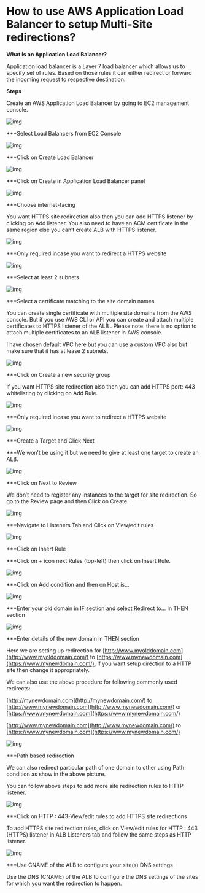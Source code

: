 # How to use AWS Application Load Balancer to setup Multi-Site redirections?

 

**What is an Application Load Balancer?**

Application load balancer is a Layer 7 load balancer which allows us to specify set of rules. Based on those rules it can either redirect or forward the incoming request to respective destination.

**Steps**

Create an AWS Application Load Balancer by going to EC2 management console.

![img](Image/clip_image002.jpg)

***Select Load Balancers from EC2 Console 



 

![img](Image/clip_image004.jpg)

***Click on Create Load Balancer




 

![img](Image/clip_image006.jpg)

***Click on Create in Application Load Balancer panel



 

![img](Image/clip_image008.jpg)

***Choose internet-facing

  

 

You want HTTPS site redirection also then you can add HTTPS listener by clicking on Add listener. You also need to have an ACM certificate in the same region else you can’t create ALB with HTTPS listener.

 

![img](Image/clip_image010.jpg)

***Only required incase you want to redirect a HTTPS website

 
 
 

![img](Image/clip_image012.jpg)

***Select at least 2 subnets







![img](Image/clip_image014.jpg)

***Select a certificate matching to the site domain names

 



You can create single certificate with multiple site domains from the AWS console. But if you use AWS CLI or API you can create and attach multiple certificates to HTTPS listener of the ALB . Please note: there is no option to attach multiple certificates to an ALB listener in AWS console.

I have chosen default VPC here but you can use a custom VPC also but make sure that it has at lease 2 subnets.



![img](Image/clip_image016.jpg)

***Click on Create a new security group



 

If you want HTTPS site redirection also then you can add HTTPS port: 443 whitelisting by clicking on Add Rule.

![img](Image/clip_image018.jpg)

***Only required incase you want to redirect a HTTPS website



 

![img](Image/clip_image020.jpg)

***Create a Target and Click Next



 

***We won’t be using it but we need to give at least one target to create an ALB.

![img](Image/clip_image022.jpg)

***Click on Next to Review

 

We don’t need to register any instances to the target for site redirection. So go to the Review page and then Click on Create.

![img](Image/clip_image024.jpg)

***Navigate to Listeners Tab and Click on View/edit rules



 

![img](Image/clip_image026.jpg)

***Click on Insert Rule

 
 
 

***Click on + icon next Rules (top-left) then click on Insert Rule.

![img](Image/clip_image028.jpg)




***Click on Add condition and then on Host is…

 

![img](Image/clip_image030.jpg)

***Enter your old domain in IF section and select Redirect to… in THEN section

 
 
 

![img](Image/clip_image032.jpg)

***Enter details of the new domain in THEN section

 



Here we are setting up redirection for [http://www.myolddomain.com](http://www.myolddomain.com/) to [https://www.mynewdomain.com](https://www.mynewdomain.com/), if you want setup direction to a HTTP site then change it appropriately.

We can also use the above procedure for following commonly used redirects:

[http://mynewdomain.com](http://mynewdomain.com/) to [http://www.mynewdomain.com](http://www.mynewdomain.com/) or [https://www.mynewdomain.com](https://www.mynewdomain.com/)

[http://www.mynewdomain.com](http://www.mynewdomain.com/) to [https://www.mynewdomain.com](https://www.mynewdomain.com/)

 

![img](Image/clip_image034.jpg)

***Path based redirection

  

We can also redirect particular path of one domain to other using Path condition as show in the above picture.

You can follow above steps to add more site redirection rules to HTTP listener.

 



![img](Image/clip_image036.jpg)

***Click on HTTP : 443-View/edit rules to add HTTPS site redirections



 

To add HTTPS site redirection rules, click on View/edit rules for HTTP : 443 (HTTPS) listener in ALB Listeners tab and follow the same steps as HTTP listener.

 

![img](Image/clip_image037.jpg)

***Use CNAME of the ALB to configure your site(s) DNS settings

 

Use the DNS (CNAME) of the ALB to configure the DNS settings of the sites for which you want the redirection to happen.

 

 

 

 

 

 

 

 

 

 

 

 

 

 

 

 

 

 

 

 

 
